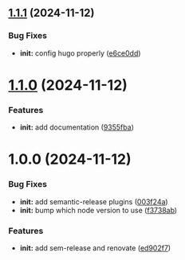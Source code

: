 ## [1.1.1](https://github.com/4T-24/fantastic-octo-adventure/compare/v1.1.0...v1.1.1) (2024-11-12)


### Bug Fixes

* **init:** config hugo properly ([e6ce0dd](https://github.com/4T-24/fantastic-octo-adventure/commit/e6ce0dd1c2a4729fd7bf022e1b744cc46a7874ea))

# [1.1.0](https://github.com/4T-24/fantastic-octo-adventure/compare/v1.0.0...v1.1.0) (2024-11-12)


### Features

* **init:** add documentation ([9355fba](https://github.com/4T-24/fantastic-octo-adventure/commit/9355fba0c049102a57999cda32a50be40e1b755d))

# 1.0.0 (2024-11-12)


### Bug Fixes

* **init:** add semantic-release plugins ([003f24a](https://github.com/4T-24/fantastic-octo-adventure/commit/003f24a0faf4cdcaf076d8d5e88e8f85d9546120))
* **init:** bump which node version to use ([f3738ab](https://github.com/4T-24/fantastic-octo-adventure/commit/f3738ab6c1f845c73724c43c0fb1172a4be5cc3f))


### Features

* **init:** add sem-release and renovate ([ed902f7](https://github.com/4T-24/fantastic-octo-adventure/commit/ed902f73216f4ba031ef35f2a30b958787392bdb))
